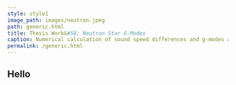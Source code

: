 ```yaml
---
style: style1
image_path: images/neutron.jpeg
path: generic.html 
title: Thesis Work&#58; Neutron Star G-Modes
caption: Numerical calculation of sound speed differences and g-modes as a probe of core composition
permalink: /generic.html 
---
```


## Hello 
